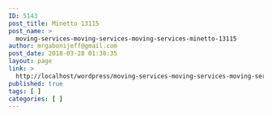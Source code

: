 ```yaml
---
ID: 5143
post_title: Minetto 13115
post_name: >
  moving-services-moving-services-moving-services-minetto-13115
author: mrgabonijeff@gmail.com
post_date: 2018-03-28 01:38:35
layout: page
link: >
  http://localhost/wordpress/moving-services-moving-services-moving-services-minetto-13115/
published: true
tags: [ ]
categories: [ ]
---
```

